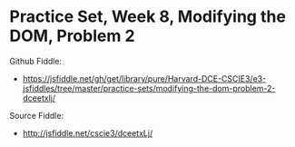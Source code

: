 # Practice Set, Week 8, Modifying the DOM, Problem 2

Github Fiddle:
- https://jsfiddle.net/gh/get/library/pure/Harvard-DCE-CSCIE3/e3-jsfiddles/tree/master/practice-sets/modifying-the-dom-problem-2-dceetxlj/

Source Fiddle:
- http://jsfiddle.net/cscie3/dceetxLj/


